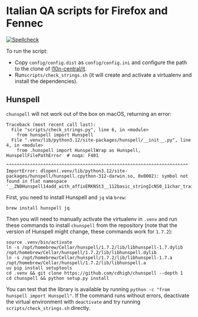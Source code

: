 # Italian QA scripts for Firefox and Fennec

[![Spellcheck](https://github.com/flodolo/gecko-it-qa/actions/workflows/linter.yaml/badge.svg)](https://github.com/flodolo/gecko-it-qa/actions/workflows/linter.yaml)

To run the script:
- Copy `config/config.dist` as `config/config.ini` and configure the path to the clone of [l10n-central/it](https://hg.mozilla.org/l10n-central/it).
- Run`scripts/check_strings.sh` (it will create and activate a virtualenv and install the dependencies).

## Hunspell

`chunspell` will not work out of the box on macOS, returning an error:

```
Traceback (most recent call last):
  File "scripts/check_strings.py", line 6, in <module>
    from hunspell import Hunspell
  File ".venv/lib/python3.12/site-packages/hunspell/__init__.py", line 4, in <module>
    from .hunspell import HunspellWrap as Hunspell, HunspellFilePathError  # noqa: F401
    ^^^^^^^^^^^^^^^^^^^^^^^^^^^^^^^^^^^^^^^^^^^^^^^^^^^^^^^^^^^^^^^^^^^^^
ImportError: dlopen(.venv/lib/python3.12/site-packages/hunspell/hunspell.cpython-312-darwin.so, 0x0002): symbol not found in flat namespace '__ZN8Hunspell14add_with_affixERKNSt3__112basic_stringIcNS0_11char_traitsIcEENS0_9allocatorIcEEEES8_'
````

First, you need to install Hunspell and `jq` via `brew`:

```
brew install hunspell jq
```

Then you will need to manually activate the virtualenv in `.venv` and run these commands to install `chunspell` from the repository (note that the version of Hunspell might change, these commands work for `1.7.2`):

```
source .venv/bin/activate
ln -s /opt/homebrew/Cellar/hunspell/1.7.2/lib/libhunspell-1.7.dylib /opt/homebrew/Cellar/hunspell/1.7.2/lib/libhunspell.dylib
ln -s /opt/homebrew/Cellar/hunspell/1.7.2/lib/libhunspell-1.7.a /opt/homebrew/Cellar/hunspell/1.7.2/lib/libhunspell.a
uv pip install setuptools
cd .venv && git clone https://github.com/cdhigh/chunspell --depth 1
cd chunspell && python setup.py install
```

You can test that the library is available by running `python -c "from hunspell import Hunspell"`. If the command runs without errors, deactivate the virtual environment with `deactivate` and try running `scripts/check_strings.sh` directly.
